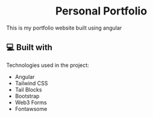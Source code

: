 <h1 align="center" id="title">Personal Portfolio</h1>

<p id="description">This is my portfolio website built using angular</p>

  
  
<h2>💻 Built with</h2>

Technologies used in the project:

*   Angular
*   Tailwind CSS
*   Tail Blocks
*   Bootstrap
*   Web3 Forms
*   Fontawsome